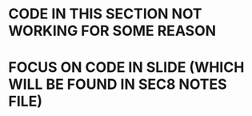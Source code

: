 # CODE IN THIS SECTION NOT WORKING FOR SOME REASON
# FOCUS ON CODE IN SLIDE (WHICH WILL BE FOUND IN SEC8 NOTES FILE)
